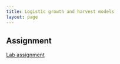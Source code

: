 ```yaml
---
title: Logistic growth and harvest models
layout: page
---
```



## Assignment

[Lab assignment](lab-harvest.pdf)







